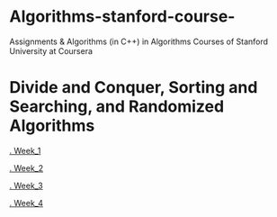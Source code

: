 # Algorithms-stanford-course-

Assignments & Algorithms  (in C++) in Algorithms Courses of Stanford University at Coursera

# Divide and Conquer, Sorting and Searching, and Randomized Algorithms

[. Week_1](https://github.com/shehab-ashraf/Algorithms-stanford-course-/tree/master/1%20Divide%20and%20Conquer%2C%20Sorting%20and%20Searching%2C%20and%20Randomized%20Algorithms/Week_1)

[. Week_2](https://github.com/shehab-ashraf/Algorithms-stanford-course-/tree/master/1%20Divide%20and%20Conquer%2C%20Sorting%20and%20Searching%2C%20and%20Randomized%20Algorithms/Week_2)

[. Week_3](https://github.com/shehab-ashraf/Algorithms-stanford-course-/tree/master/1%20Divide%20and%20Conquer%2C%20Sorting%20and%20Searching%2C%20and%20Randomized%20Algorithms/Week_1)


[. Week_4](https://github.com/shehab-ashraf/Algorithms-stanford-course-/tree/master/1%20Divide%20and%20Conquer%2C%20Sorting%20and%20Searching%2C%20and%20Randomized%20Algorithms/Week_4)


